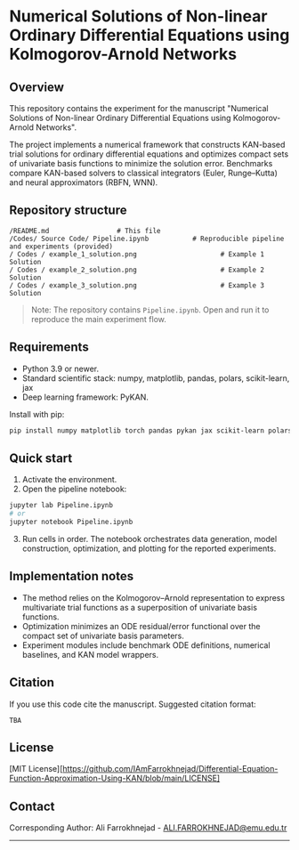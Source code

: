 # Numerical Solutions of Non-linear Ordinary Differential Equations using Kolmogorov-Arnold Networks

## Overview

This repository contains the experiment for the manuscript "Numerical Solutions of Non-linear Ordinary Differential Equations using Kolmogorov-Arnold Networks".

The project implements a numerical framework that constructs KAN-based trial
solutions for ordinary differential equations and optimizes compact sets of
univariate basis functions to minimize the solution error. Benchmarks compare
KAN-based solvers to classical integrators (Euler, Runge–Kutta) and neural
approximators (RBFN, WNN).


## Repository structure

```
/README.md                 # This file
/Codes/ Source Code/ Pipeline.ipynb           # Reproducible pipeline and experiments (provided)
/ Codes / example_1_solution.png                     # Example 1 Solution
/ Codes / example_2_solution.png                     # Example 2 Solution
/ Codes / example_3_solution.png                     # Example 3 Solution
```

> Note: The repository contains `Pipeline.ipynb`. Open and run it to reproduce
> the main experiment flow.

## Requirements

* Python 3.9 or newer.
* Standard scientific stack: numpy, matplotlib, pandas, polars, scikit-learn, jax
* Deep learning framework: PyKAN.

Install with pip:

```bash
pip install numpy matplotlib torch pandas pykan jax scikit-learn polars
```



## Quick start

1. Activate the environment.
2. Open the pipeline notebook:

```bash
jupyter lab Pipeline.ipynb
# or
jupyter notebook Pipeline.ipynb
```

3. Run cells in order. The notebook orchestrates data generation, model
   construction, optimization, and plotting for the reported experiments.




## Implementation notes

* The method relies on the Kolmogorov–Arnold representation to express
  multivariate trial functions as a superposition of univariate basis
  functions.
* Optimization minimizes an ODE residual/error functional over the compact set
  of univariate basis parameters.
* Experiment modules include benchmark ODE definitions, numerical baselines,
  and KAN model wrappers.



## Citation

If you use this code cite the manuscript. Suggested citation format:

```
TBA
```

## License

[MIT License][https://github.com/IAmFarrokhnejad/Differential-Equation-Function-Approximation-Using-KAN/blob/main/LICENSE]

## Contact

Corresponding Author: Ali Farrokhnejad - ALI.FARROKHNEJAD@emu.edu.tr

---